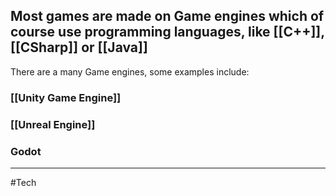  Most games are made on Game engines which of course use programming languages, like [[C++]], [[CSharp]] or [[Java]]
-------------------------------------------------------------------------------------------------------------------
There are a many Game engines, some examples include:
### [[Unity Game Engine]] 
### [[Unreal Engine]]
### Godot

----------------------------------------------------

#Tech 






